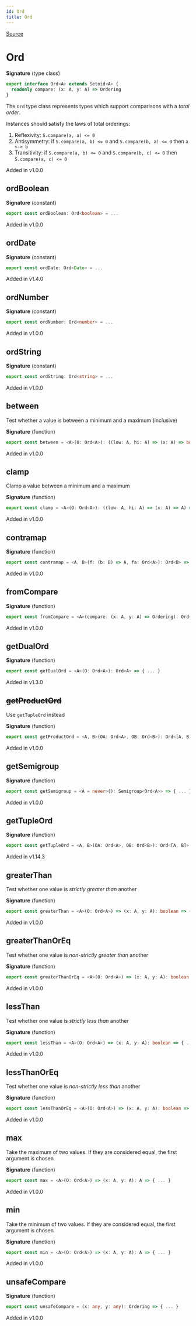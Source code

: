 ```yaml
---
id: Ord
title: Ord
---
```


[Source](https://github.com/gcanti/fp-ts/blob/master/src/Ord.ts)

# Ord

**Signature** (type class)

```ts
export interface Ord<A> extends Setoid<A> {
  readonly compare: (x: A, y: A) => Ordering
}
```

The `Ord` type class represents types which support comparisons with a _total order_.

Instances should satisfy the laws of total orderings:

1. Reflexivity: `S.compare(a, a) <= 0`
2. Antisymmetry: if `S.compare(a, b) <= 0` and `S.compare(b, a) <= 0` then `a <-> b`
3. Transitivity: if `S.compare(a, b) <= 0` and `S.compare(b, c) <= 0` then `S.compare(a, c) <= 0`

Added in v1.0.0

## ordBoolean

**Signature** (constant)

```ts
export const ordBoolean: Ord<boolean> = ...
```

Added in v1.0.0

## ordDate

**Signature** (constant)

```ts
export const ordDate: Ord<Date> = ...
```

Added in v1.4.0

## ordNumber

**Signature** (constant)

```ts
export const ordNumber: Ord<number> = ...
```

Added in v1.0.0

## ordString

**Signature** (constant)

```ts
export const ordString: Ord<string> = ...
```

Added in v1.0.0

## between

Test whether a value is between a minimum and a maximum (inclusive)

**Signature** (function)

```ts
export const between = <A>(O: Ord<A>): ((low: A, hi: A) => (x: A) => boolean) => { ... }
```

Added in v1.0.0

## clamp

Clamp a value between a minimum and a maximum

**Signature** (function)

```ts
export const clamp = <A>(O: Ord<A>): ((low: A, hi: A) => (x: A) => A) => { ... }
```

Added in v1.0.0

## contramap

**Signature** (function)

```ts
export const contramap = <A, B>(f: (b: B) => A, fa: Ord<A>): Ord<B> => { ... }
```

Added in v1.0.0

## fromCompare

**Signature** (function)

```ts
export const fromCompare = <A>(compare: (x: A, y: A) => Ordering): Ord<A> => { ... }
```

Added in v1.0.0

## getDualOrd

**Signature** (function)

```ts
export const getDualOrd = <A>(O: Ord<A>): Ord<A> => { ... }
```

Added in v1.3.0

## ~~getProductOrd~~

Use `getTupleOrd` instead

**Signature** (function)

```ts
export const getProductOrd = <A, B>(OA: Ord<A>, OB: Ord<B>): Ord<[A, B]> => { ... }
```

Added in v1.0.0

## getSemigroup

**Signature** (function)

```ts
export const getSemigroup = <A = never>(): Semigroup<Ord<A>> => { ... }
```

Added in v1.0.0

## getTupleOrd

**Signature** (function)

```ts
export const getTupleOrd = <A, B>(OA: Ord<A>, OB: Ord<B>): Ord<[A, B]> => { ... }
```

Added in v1.14.3

## greaterThan

Test whether one value is _strictly greater than_ another

**Signature** (function)

```ts
export const greaterThan = <A>(O: Ord<A>) => (x: A, y: A): boolean => { ... }
```

Added in v1.0.0

## greaterThanOrEq

Test whether one value is _non-strictly greater than_ another

**Signature** (function)

```ts
export const greaterThanOrEq = <A>(O: Ord<A>) => (x: A, y: A): boolean => { ... }
```

Added in v1.0.0

## lessThan

Test whether one value is _strictly less than_ another

**Signature** (function)

```ts
export const lessThan = <A>(O: Ord<A>) => (x: A, y: A): boolean => { ... }
```

Added in v1.0.0

## lessThanOrEq

Test whether one value is _non-strictly less than_ another

**Signature** (function)

```ts
export const lessThanOrEq = <A>(O: Ord<A>) => (x: A, y: A): boolean => { ... }
```

Added in v1.0.0

## max

Take the maximum of two values. If they are considered equal, the first argument is chosen

**Signature** (function)

```ts
export const max = <A>(O: Ord<A>) => (x: A, y: A): A => { ... }
```

Added in v1.0.0

## min

Take the minimum of two values. If they are considered equal, the first argument is chosen

**Signature** (function)

```ts
export const min = <A>(O: Ord<A>) => (x: A, y: A): A => { ... }
```

Added in v1.0.0

## unsafeCompare

**Signature** (function)

```ts
export const unsafeCompare = (x: any, y: any): Ordering => { ... }
```

Added in v1.0.0
